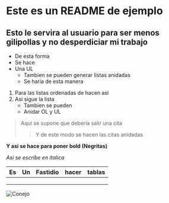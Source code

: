 # Este es un README de ejemplo
## Esto le servira al usuario para ser menos gilipollas y no desperdiciar mi trabajo

- De esta forma
- Se hace 
- Una UL 
    - Tambien se pueden generar listas anidadas
    - Se haria de esta manera

1. Para las listas ordenadas de hacen asi 
2. Asi sigue la lista 
    - Tambien se pueden
    - Anidar OL y UL

> Aqui se supone que deberia salir una cita
>> Y de este modo se hacen las citas anidadas 

**Y asi se hace para poner bold (Negritas)**

*Asi se escribe en italica*

| Es 	| Un 	| Fastidio 	| hacer 	| tablas 	|
|----	|----	|----------	|-------	|--------	|
|    	|    	|          	|       	|        	|
|    	|    	|          	|       	|        	|
|    	|    	|          	|       	|        	|

![Conejo](https://img.freepik.com/foto-gratis/conejo-lindo-peludo-aislado_78492-3950.jpg?w=2000)